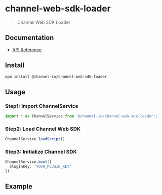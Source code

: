 # channel-web-sdk-loader
> Channel Web SDK Loader

## Documentation
- [API Reference](https://developers.channel.io/docs/web-channelio)

## Install
```bash
npm install @channel-io/channel-web-sdk-loader
```

## Usage

### Step1: Import ChannelService
```typescript
import * as ChannelService from '@channel-io/channel-web-sdk-loader';
```

### Step2: Load Channel Web SDK
```typescript
ChannelService.loadScript()
```

### Step3: Initialize Channel SDK
```typescript
ChannelService.boot({
  pluginKey: 'YOUR_PLUGIN_KEY'
})
```


## Example